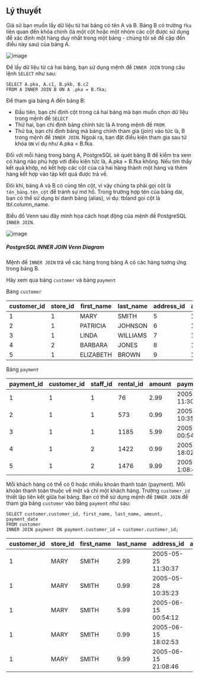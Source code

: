 ## Lý thuyết
Giả sử bạn muốn lấy dữ liệu từ hai bảng có tên A và B. Bảng B có trường `fka` liên quan đến khóa chính (là một cột hoặc một nhóm các cột được sử dụng để xác định một hàng duy nhất trong một bảng - chúng tôi sẽ đề cập đến điều này sau) của bảng A.

![image](https://github.com/user-attachments/assets/2281191d-acbb-44e3-a0dc-1fe17e5b87d5)

Để lấy dữ liệu từ cả hai bảng, bạn sử dụng mệnh đề `INNER JOIN` trong câu lệnh `SELECT` như sau:
```
SELECT A.pka, A.c1, B.pkb, B.c2
FROM A INNER JOIN B ON A .pka = B.fka;
```
Để tham gia bảng A đến bảng B:

- Đầu tiên, bạn chỉ định cột trong cả hai bảng mà bạn muốn chọn dữ liệu trong mệnh đề `SELECT`
- Thứ hai, bạn chỉ định bảng chính tức là A trong mệnh đề `FROM`.
- Thứ ba, bạn chỉ định bảng mà bảng chính tham gia (join) vào tức là, B trong mệnh đề `INNER JOIN`. Ngoài ra, bạn đặt điều kiện tham gia sau từ khóa `ON` ví dụ như A.pka = B.fka.

Đối với mỗi hàng trong bảng A, PostgreSQL sẽ quét bảng B để kiểm tra xem có hàng nào phù hợp với điều kiện tức là, A.pka = B.fka không. Nếu tìm thấy kết quả khớp, nó kết hợp các cột của cả hai hàng thành một hàng và thêm hàng kết hợp vào tập kết quả được trả về.

Đôi khi, bảng A và B có cùng tên cột, vì vậy chúng ta phải gọi cột là `tên_bảng.tên_cột` để tránh sự mơ hồ. Trong trường hợp tên của bảng dài, bạn có thể sử dụng bí danh bảng (alias), ví dụ: tbland gọi cột là tbl.column_name.

Biểu đồ Venn sau đây minh họa cách hoạt động của mệnh đề PostgreSQL `INNER JOIN`.

![image](https://github.com/user-attachments/assets/e78b1971-e6ce-4973-9a78-58e9b17f6262)

##### PostgreSQL INNER JOIN Venn Diagram

Mệnh đề `INNER JOIN` trả về các hàng trong bảng A có các hàng tương ứng trong bảng B.

Hãy xem qua bảng `customer` và bảng `payment`

Bảng `customer`

| customer_id	| store_id | first_name	| last_name	| address_id | active |
|-------------|----------|------------|-----------|------------|--------|
| 1	| 1	| MARY | SMITH | 5 | 1 |
| 2	| 1	| PATRICIA | JOHNSON | 6 | 1 |
| 3	| 1	| LINDA	| WILLIAMS | 7 | 1 |
| 4	| 2	| BARBARA	| JONES | 8 |	1 |
| 5	| 1	| ELIZABETH	| BROWN	| 9	| 1 |

Bảng `payment`

| payment_id | customer_id | staff_id	| rental_id	| amount | payment_date |
|------------|-------------|----------|-----------|---------|-------------|
| 1	| 1	| 1	| 76 | 2.99	| 2005-05-25 11:30:37 |
| 2	| 1	| 1	| 573	| 0.99 | 2005-05-28 10:35:23 |
| 3	| 1	| 1	| 1185 | 5.99	| 2005-06-15 00:54:12 |
| 4	| 1	| 2	| 1422 | 0.99	| 2005-06-15 18:02:53 |
| 5	| 1	| 2	| 1476 | 9.99	| 2005-06-15 1:08:46 |

Mỗi khách hàng có thể có 0 hoặc nhiều khoản thanh toán (payment). Mỗi khoản thanh toán thuộc về một và chỉ một khách hàng. Trường `customer_id` thiết lập liên kết giữa hai bảng. Bạn có thể sử dụng mệnh đề `INNER JOIN` để tham gia bảng `customer` vào bảng `payment` như sau:
```
SELECT customer.customer_id, first_name, last_name, amount, payment_date
FROM customer
INNER JOIN payment ON payment.customer_id = customer.customer_id;
```
| customer_id	| store_id | first_name	| last_name	| address_id | active |
|-------------|----------|------------|-----------|------------|--------|
| 1	| MARY | SMITH | 2.99	| 2005-05-25 11:30:37 | 
| 1	| MARY | SMITH | 0.99	| 2005-05-28 10:35:23 |
| 1	| MARY | SMITH | 5.99	| 2005-06-15 00:54:12 | 
| 1	| MARY | SMITH | 0.99	| 2005-06-15 18:02:53 | 
| 1	| MARY | SMITH | 9.99	| 2005-06-15 21:08:46 |
